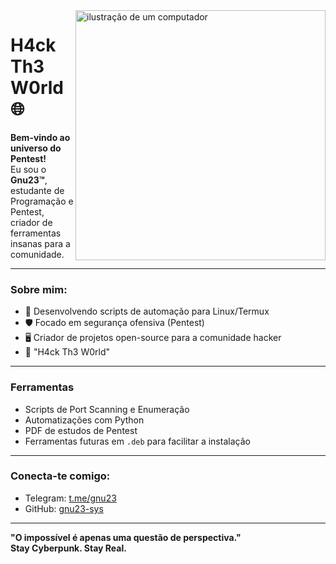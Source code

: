 <img src="https://raw.githubusercontent.com/MicaelliMedeiros/micaellimedeiros/master/image/computer-illustration.png" alt="ilustração de um computador" width="400px" align="right">

# H4ck Th3 W0rld 🌐

**Bem-vindo ao universo do Pentest!**  
Eu sou o **Gnu23™**, estudante de Programação e Pentest, criador de ferramentas insanas para a comunidade.

---

### Sobre mim:

- 🚀 Desenvolvendo scripts de automação para Linux/Termux
- 🛡️ Focado em segurança ofensiva (Pentest)
- 🖥️ Criador de projetos open-source para a comunidade hacker
- 🧠 "H4ck Th3 W0rld"

---

### Ferramentas

- Scripts de Port Scanning e Enumeração
- Automatizações com Python
- PDF de estudos de Pentest
- Ferramentas futuras em `.deb` para facilitar a instalação

---

### Conecta-te comigo:

- Telegram: [t.me/gnu23](https://t.me/gnu23)
- GitHub: [gnu23-sys](https://github.com/gnu23-sys)

---

**"O impossível é apenas uma questão de perspectiva."**  
**Stay Cyberpunk. Stay Real.**  
